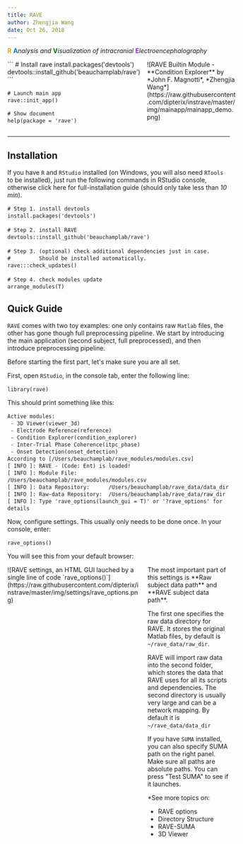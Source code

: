 ```yaml
---
title: RAVE
author: Zhengjia Wang
date: Oct 26, 2018
---
```

<span style="color:#ffa500">**R**</span> <span style="color:#1874cd">**A**</span>*nalysis and* <span style="color:#006400">**V**</span>*isualization of intracranial* <span style="color:#7d26cd">**E**</span>*lectroencephalography*

<div style = "width:100%; display:flex;">
<div style = "width:60%; flex-basis:60%; margin-right:15px;">
```
# Install rave
install.packages('devtools')
devtools::install_github('beauchamplab/rave')
```

```
# Launch main app
rave::init_app()
```

```
# Show document
help(package = 'rave')
```
</div>
<div style = "width:40%; flex-basis:40%">
![RAVE Builtin Module - **Condition Explorer** by *John F. Magnotti*, *Zhengjia Wang*](https://raw.githubusercontent.com/dipterix/instrave/master/img/mainapp/mainapp_demo.png)
</div>
</div>

<hr />


## Installation

If you have `R` and `RStudio` installed (on Windows, you will also need `RTools` to be installed), just run the following commands in RStudio console, otherwise click here for full-installation guide (should only take less than *10 min*).

```
# Step 1. install devtools
install.packages('devtools')

# Step 2. install RAVE
devtools::install_github('beauchamplab/rave')

# Step 3. (optional) check additional dependencies just in case.
#         Should be installed automatically. 
rave:::check_updates()

# Step 4. check modules update
arrange_modules(T)
```

## Quick Guide

`RAVE` comes with two toy examples: one only contains raw `Matlab` files, the other has gone though full preprocessing pipeline. We start by introducing the main application (second subject, full preprocessed), and then introduce preprocessing pipeline.

Before starting the first part, let's make sure you are all set. 

First, open `RStudio`, in the console tab, enter the following line:

```
library(rave)
```

This should print something like this: 

```
Active modules: 
 - 3D Viewer(viewer_3d)
 - Electrode Reference(reference)
 - Condition Explorer(condition_explorer)
 - Inter-Trial Phase Coherence(itpc_phase)
 - Onset Detection(onset_detection)
According to [/Users/beauchamplab/rave_modules/modules.csv]
[ INFO ]: RAVE - (Code: Ent) is loaded!
[ INFO ]: Module File:        	/Users/beauchamplab/rave_modules/modules.csv
[ INFO ]: Data Repository:    	/Users/beauchamplab/rave_data/data_dir
[ INFO ]: Raw-data Repository:	/Users/beauchamplab/rave_data/raw_dir
[ INFO ]: Type 'rave_options(launch_gui = T)' or '?rave_options' for details
```

Now, configure settings. This usually only needs to be done once. In your console, enter:

```
rave_options()
```

You will see this from your default browser:

<div style = "width:100%; display:flex;">
<div style = "width:60%; flex-basis:60%; margin-right:15px;">
![RAVE settings, an HTML GUI lauched by a single line of code `rave_options()`](https://raw.githubusercontent.com/dipterix/instrave/master/img/settings/rave_options.png)
</div>
<div style = "width:40%; flex-basis:40%">
The most important part of this settings is **Raw subject data path** and **RAVE subject data path**. 

The first one specifies the raw data directory for RAVE. It stores the original Matlab files, by default is `~/rave_data/raw_dir`. 

RAVE will import raw data into the second folder, which stores the data that RAVE uses for all its scripts and dependencies. The second directory is usually very large and can be a network mapping. By default it is `~/rave_data/data_dir`



If you have `SUMA` installed, you can also specify SUMA path on the right panel. Make sure all paths are absolute paths. You can press "Test SUMA" to see if it launches.

*See more topics on:

* RAVE options
* Directory Structure
* RAVE-SUMA
* 3D Viewer

</div>
</div>
